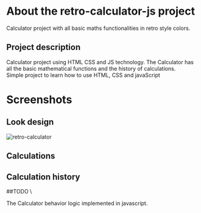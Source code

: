 # About the retro-calculator-js project

Calculator project with all basic maths functionalities in retro style colors.

## Project description 

Calculator project using HTML CSS and JS technology. The Calculator has all the basic mathematical functions and the history of calculations. \
Simple project to learn how to use HTML, CSS and javaScript

# Screenshots

## Look design
![retro-calculator](https://user-images.githubusercontent.com/94242778/174437054-bb96c0b1-bd05-421c-ba77-1ee2c14398a0.PNG)

## Calculations
## Calculation history

##TODO \

The Calculator behavior logic implemented in javascript.

